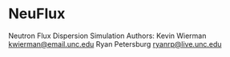 NeuFlux
=======

Neutron Flux Dispersion Simulation
Authors:
	Kevin Wierman <kwierman@email.unc.edu>
	Ryan Petersburg <ryanrp@live.unc.edu>
